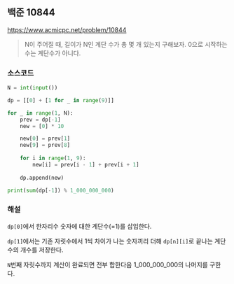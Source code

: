 ## 백준 10844
https://www.acmicpc.net/problem/10844

> N이 주어질 때, 길이가 N인 계단 수가 총 몇 개 있는지 구해보자. 0으로 시작하는 수는 계단수가 아니다.

### 소스코드
```py
N = int(input())

dp = [[0] + [1 for _ in range(9)]]

for _ in range(1, N):
    prev = dp[-1]
    new = [0] * 10

    new[0] = prev[1]
    new[9] = prev[8]
    
    for i in range(1, 9):
        new[i] = prev[i - 1] + prev[i + 1]
    
    dp.append(new)

print(sum(dp[-1]) % 1_000_000_000)
```

### 해설
`dp[0]`에서 한자리수 숫자에 대한 계단수(=1)를 삽입한다.

`dp[1]`에서는 기존 자릿수에서 1씩 차이가 나는 숫자끼리 더해 `dp[n][i]`로 끝나는 계단수의 개수를 저장한다.

`N`번째 자릿수까지 계산이 완료되면 전부 합한다음 1_000_000_000의 나머지를 구한다.
